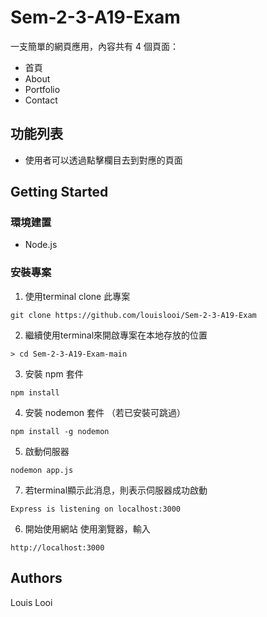 # Sem-2-3-A19-Exam

一支簡單的網頁應用，內容共有 4 個頁面：
* 首頁
* About
* Portfolio
* Contact

## 功能列表

- 使用者可以透過點擊欄目去到對應的頁面

## Getting Started
### 環境建置
* Node.js

### 安裝專案
1. 使用terminal clone 此專案
```
git clone https://github.com/louislooi/Sem-2-3-A19-Exam
```

2. 繼續使用terminal來開啟專案在本地存放的位置
```
> cd Sem-2-3-A19-Exam-main
```
3. 安裝 npm 套件 
```
npm install
```
4. 安裝 nodemon 套件 （若已安裝可跳過）
```
npm install -g nodemon
```
5. 啟動伺服器
```
nodemon app.js
```

7. 若terminal顯示此消息，則表示伺服器成功啟動
```
Express is listening on localhost:3000
```

6. 開始使用網站
使用瀏覽器，輸入
```
http://localhost:3000
```


## Authors

Louis Looi
